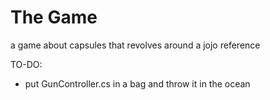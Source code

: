 # The Game
a game about capsules that revolves around a jojo reference


TO-DO:
- put GunController.cs in a bag and throw it in the ocean
